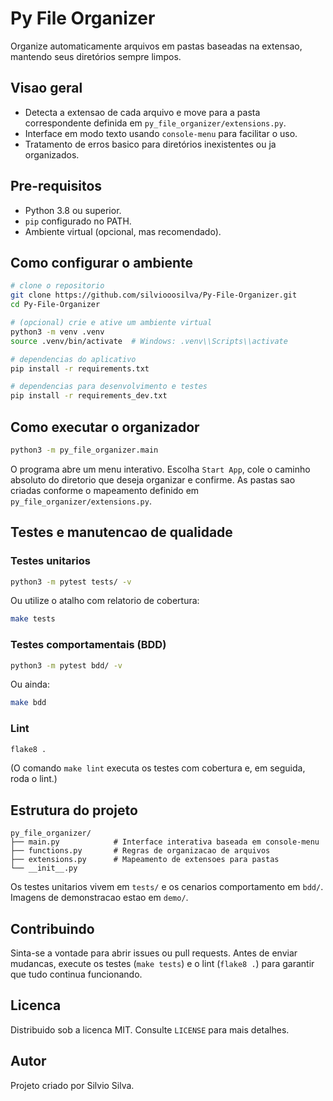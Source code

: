 # Py File Organizer

Organize automaticamente arquivos em pastas baseadas na extensao, mantendo seus diretórios sempre limpos.

## Visao geral
- Detecta a extensao de cada arquivo e move para a pasta correspondente definida em `py_file_organizer/extensions.py`.
- Interface em modo texto usando `console-menu` para facilitar o uso.
- Tratamento de erros basico para diretórios inexistentes ou ja organizados.

## Pre-requisitos
- Python 3.8 ou superior.
- `pip` configurado no PATH.
- Ambiente virtual (opcional, mas recomendado).

## Como configurar o ambiente
```bash
# clone o repositorio
git clone https://github.com/silviooosilva/Py-File-Organizer.git
cd Py-File-Organizer

# (opcional) crie e ative um ambiente virtual
python3 -m venv .venv
source .venv/bin/activate  # Windows: .venv\\Scripts\\activate

# dependencias do aplicativo
pip install -r requirements.txt

# dependencias para desenvolvimento e testes
pip install -r requirements_dev.txt
```

## Como executar o organizador
```bash
python3 -m py_file_organizer.main
```
O programa abre um menu interativo. Escolha `Start App`, cole o caminho absoluto do diretorio que deseja organizar e confirme. As pastas sao criadas conforme o mapeamento definido em `py_file_organizer/extensions.py`.

## Testes e manutencao de qualidade
### Testes unitarios
```bash
python3 -m pytest tests/ -v
```
Ou utilize o atalho com relatorio de cobertura:
```bash
make tests
```

### Testes comportamentais (BDD)
```bash
python3 -m pytest bdd/ -v
```
Ou ainda:
```bash
make bdd
```

### Lint
```bash
flake8 .
```
(O comando `make lint` executa os testes com cobertura e, em seguida, roda o lint.)

## Estrutura do projeto
```
py_file_organizer/
├── main.py            # Interface interativa baseada em console-menu
├── functions.py       # Regras de organizacao de arquivos
├── extensions.py      # Mapeamento de extensoes para pastas
└── __init__.py
```
Os testes unitarios vivem em `tests/` e os cenarios comportamento em `bdd/`. Imagens de demonstracao estao em `demo/`.

## Contribuindo
Sinta-se a vontade para abrir issues ou pull requests. Antes de enviar mudancas, execute os testes (`make tests`) e o lint (`flake8 .`) para garantir que tudo continua funcionando.

## Licenca
Distribuido sob a licenca MIT. Consulte `LICENSE` para mais detalhes.

## Autor
Projeto criado por Silvio Silva.
